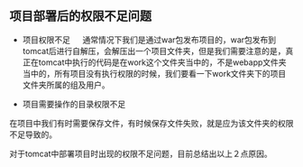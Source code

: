 ## 项目部署后的权限不足问题

- 项目权限不足
　
通常情况下我们是通过war包发布项目的，war包发布到tomcat后进行自解压，会解压出一个项目文件夹，但是我们需要注意的是，真正在tomcat中执行的代码是在work这个文件夹当中的，不是webapp文件夹当中的，所有项目没有执行权限的时候，我们要看一下work文件夹下的项目文件夹所属的组及用户。

- 项目需要操作的目录权限不足

在项目中我们有时需要保存文件，有时候保存文件失败，就是应为该文件夹的权限不足导致的。

对于tomcat中部署项目时出现的权限不足问题，目前总结出以上２点原因。